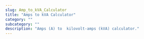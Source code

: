 ```yaml
---
slug: Amp_to_kVA_Calculator
title: "Amps to kVA Calculator"
category: ""
subcategory: ""
description: "Amps (A) to  kilovolt-amps (kVA) calculator."
---
```



